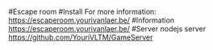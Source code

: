 #Escape room
#Install 
For more information:
https://escaperoom.yourivanlaer.be/
#Information
https://escaperoom.yourivanlaer.be/
#Server
nodejs server
https://github.com/YouriVLTM/GameServer